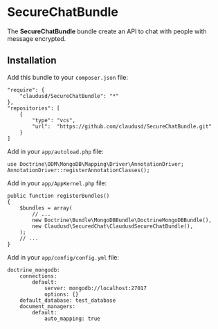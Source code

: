 SecureChatBundle
================
The **SecureChatBundle** bundle create an API to chat with people with message encrypted.

## Installation ##
Add this bundle to your `composer.json` file:

    "require": {
        "claudusd/SecureChatBundle": "*"
    },
    "repositories": [
        {
            "type": "vcs",
            "url":  "https://github.com/claudusd/SecureChatBundle.git"
        }
    ]

Add in your `app/autoload.php` file:

    use Doctrine\ODM\MongoDB\Mapping\Driver\AnnotationDriver;
    AnnotationDriver::registerAnnotationClasses();

Add in your `app/AppKernel.php` file:

    public function registerBundles()
    {
        $bundles = array(
            // ...
            new Doctrine\Bundle\MongoDBBundle\DoctrineMongoDBBundle(),
            new Claudusd\SecuredChat\ClaudusdSecureChatBundle(),
        );
        // ...
    }

Add in your `app/config/config.yml` file:

    doctrine_mongodb:
        connections:
            default:
                server: mongodb://localhost:27017
                options: {}
        default_database: test_database
        document_managers:
            default:
                auto_mapping: true

